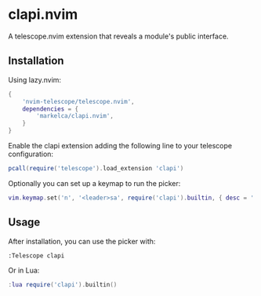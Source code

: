 # clapi.nvim

A telescope.nvim extension that reveals a module's public interface.

## Installation

Using lazy.nvim:

```lua
{
    'nvim-telescope/telescope.nvim',
    dependencies = {
        'markelca/clapi.nvim',
    }
}
```

Enable the clapi extension adding the following line to your telescope configuration:
```lua
pcall(require('telescope').load_extension 'clapi')
```
Optionally you can set up a keymap to run the picker:
```lua
vim.keymap.set('n', '<leader>sa', require('clapi').builtin, { desc = '[S]earch [A]pi' })
```

## Usage

After installation, you can use the picker with:

```vim
:Telescope clapi
```

Or in Lua:

```lua
:lua require('clapi').builtin()
```
